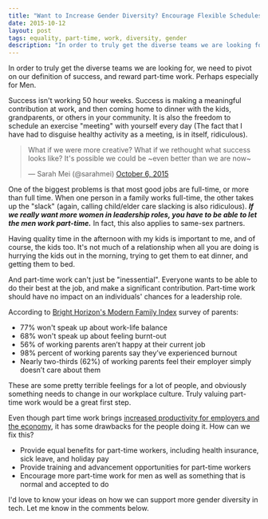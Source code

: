 ```yaml
---
title: "Want to Increase Gender Diversity? Encourage Flexible Schedules"
date: 2015-10-12
layout: post
tags: equality, part-time, work, diversity, gender
description: "In order to truly get the diverse teams we are looking for, we need to pivot on our definition of success, and reward part-time work. Perhaps especially for Men."
---
```

In order to truly get the diverse teams we are looking for, we need to pivot on our definition of success, and reward part-time work. Perhaps especially for Men.

Success isn't working 50 hour weeks. Success is making a meaningful contribution at work, and then coming home to dinner with the kids, grandparents, or others in your community.  It is also the freedom to schedule an exercise "meeting" with yourself every day (The fact that I have had to disguise healthy activity as a meeting, is in itself, ridiculous).

<blockquote class="twitter-tweet" lang="en"><p lang="en" dir="ltr">What if we were more creative? What if we rethought what success looks like? It&#39;s possible we could be ~even better than we are now~</p>&mdash; Sarah Mei (@sarahmei) <a href="https://twitter.com/sarahmei/status/651459868310659073">October 6, 2015</a></blockquote> <script async src="//platform.twitter.com/widgets.js" charset="utf-8"></script>


One of the biggest problems is that most good jobs are full-time, or more than full time.  When one person in a family works full-time, the other takes up the "slack" (again, calling child/elder care slacking is also ridiculous). ***If we really want more women in leadership roles, you have to be able to let the men work part-time.*** In fact, this also applies to same-sex partners.

Having quality time in the afternoon with my kids is important to me, and of course, the kids too. It's not much of a relationship when all you are doing is hurrying the kids out in the morning, trying to get them to eat dinner, and getting them to bed.

And part-time work can't just be "inessential". Everyone wants to be able to do their best at the job, and make a significant contribution. Part-time work should have no impact on an individuals' chances for a leadership role. 

According to [Bright Horizon's Modern Family Index](http://blogs.brighthorizons.com/saw/working-parents-burned-out-modern-family-index/) survey of parents:

- 77% won't speak up about work-life balance
- 68% won't speak up about feeling burnt-out
- 56% of working parents aren’t happy at their current job
- 98% percent of working parents say they’ve experienced burnout
- Nearly two-thirds (62%) of working parents feel their employer simply doesn’t care about them 

These are some pretty terrible feelings for a lot of people, and obviously something needs to change in our workplace culture. Truly valuing part-time work would be a great first step.

Even though part time work brings [increased productivity for employers and the economy](https://www.ced.org/blog/entry/is-it-good-or-bad-to-work-part-time-pros-and-cons-for-the-economy), it has some drawbacks for the people doing it.  How can we fix this?

- Provide equal benefits for part-time workers, including health insurance, sick leave, and holiday pay
- Provide training and advancement opportunities for part-time workers
- Encourage more part-time work for men as well as something that is normal and accepted to do

I'd love to know your ideas on how we can support more gender diversity in tech. Let me know in the comments below.